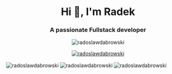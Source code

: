 <h1 align="center">Hi 👋, I'm Radek</h1>
<h3 align="center">A passionate Fullstack developer</h3>

<p align="center"> <img src="https://komarev.com/ghpvc/?username=radoslawdabrowski&label=Profile%20views&color=0e75b6&style=flat" alt="radoslawdabrowski" /> </p>

<p align="center"> <a href="https://github.com/ryo-ma/github-profile-trophy"><img src="https://github-profile-trophy.vercel.app/?username=radoslawdabrowski" alt="radoslawdabrowski" /></a> </p>

<img align="center" src="https://github-readme-stats.vercel.app/api/top-langs?username=radoslawdabrowski&show_icons=true&locale=en&layout=compact" alt="radoslawdabrowski" />

<img align="center" src="https://github-readme-stats.vercel.app/api?username=radoslawdabrowski&show_icons=true&locale=en" alt="radoslawdabrowski" />

<img align="center" src="https://github-readme-streak-stats.herokuapp.com/?user=radoslawdabrowski&" alt="radoslawdabrowski" />
